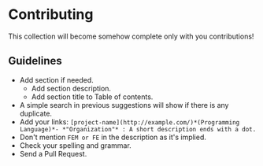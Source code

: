 # Contributing

This collection will become somehow complete only with you contributions!

## Guidelines

* Add section if needed.
    * Add section description.
    * Add section title to Table of contents.
* A simple search in previous suggestions will show if there is any duplicate.
* Add your links: `[project-name](http://example.com/)*(Programming Language)*- *"Organization"* : A short description ends with a dot.`
* Don't mention `FEM or FE` in the description as it's implied.
* Check your spelling and grammar.
* Send a Pull Request.
